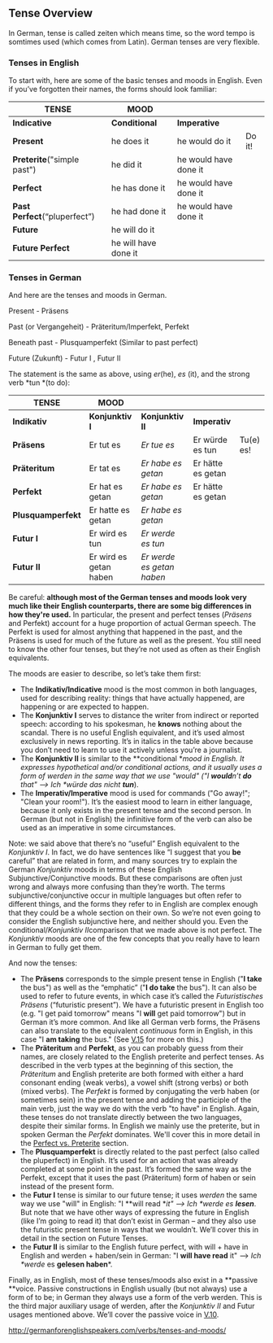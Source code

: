 ## Tense Overview

In German, tense is called zeiten which means time, so the word tempo is somtimes used (which comes from Latin). German tenses are very flexible.

### Tenses in English

To start with, here are some of the basic tenses and moods in English. Even if you’ve forgotten their names, the forms should look familiar:

| **TENSE**                      | **MOOD**             |                       |        |
| ------------------------------ | -------------------- | --------------------- | ------ |
| **Indicative**                 | **Conditional**      | **Imperative**        |        |
| **Present**                    | he does it           | he would do it        | Do it! |
| **Preterite**("simple past")   | he did it            | he would have done it |        |
| **Perfect**                    | he has done it       | he would have done it |        |
| **Past Perfect**(“pluperfect”) | he had done it       | he would have done it |        |
| **Future**                     | he will do it        |                       |        |
| **Future Perfect**             | he will have done it |                       |        |

### Tenses in German

And here are the tenses and moods in German. 

Present - Präsens

Past (or Vergangeheit) - Präteritum/Imperfekt, Perfekt

Beneath past - Plusquamperfekt (Similar to past perfect)

Future (Zukunft) - Futur I , Futur II

The statement is the same as above, using *er*(he), *es* (it), and the strong verb *tun *(to do):

| **TENSE**           | **MOOD**               |                           |                   |           |
| ------------------- | ---------------------- | ------------------------- | ----------------- | --------- |
| **Indikativ**       | **Konjunktiv I**       | **Konjunktiv II**         | **Imperativ**     |           |
| **Präsens**         | Er tut es              | *Er tue es*               | Er würde es tun   | Tu(e) es! |
| **Präteritum**      | Er tat es              | *Er habe es getan*        | Er hätte es getan |           |
| **Perfekt**         | Er hat es getan        | *Er habe es getan*        | Er hätte es getan |           |
| **Plusquamperfekt** | Er hatte es getan      | *Er habe es getan*        |                   |           |
| **Futur I**         | Er wird es tun         | *Er werde es tun*         |                   |           |
| **Futur II**        | Er wird es getan haben | *Er werde es getan haben* |                   |           |

Be careful: **although most of the German tenses and moods look very much like their English counterparts, there are some big differences in how they're used.** In particular, the present and perfect tenses (*Präsens* and Perfekt) account for a huge proportion of actual German speech. The Perfekt is used for almost anything that happened in the past, and the Präsens is used for much of the future as well as the present. You still need to know the other four tenses, but they’re not used as often as their English equivalents.

The moods are easier to describe, so let’s take them first:

- The **Indikativ/Indicative** mood is the most common in both languages, used for describing reality: things that have actually happened, are happening or are expected to happen.
- The **Konjunktiv I** serves to distance the writer from indirect or reported speech: according to his spokesman, he **knows** nothing about the scandal. There is no useful English equivalent, and it’s used almost exclusively in news reporting. It’s in italics in the table above because you don’t need to learn to use it actively unless you’re a journalist.
- The **Konjunktiv II** is similar to the **conditional **mood in English. It expresses hypothetical and/or conditional actions, and it usually uses a form of *werden* in the same way that we use "would" ("I **would**n’t **do** that" --> *Ich \**würde** das nicht **tun***).
- The **Imperativ/Imperative** mood is used for commands ("Go away!"; "Clean your room!"). It’s the easiest mood to learn in either language, because it only exists in the present tense and the second person. In German (but not in English) the infinitive form of the verb can also be used as an imperative in some circumstances.

Note: we said above that there’s no “useful” English equivalent to the *Konjunktiv I*. In fact, we do have sentences like “I suggest that you **be** careful” that are related in form, and many sources try to explain the German *Konjunktiv* moods in terms of these English Subjunctive/Conjunctive moods. But these comparisons are often just wrong and always more confusing than they’re worth. The terms subjunctive/conjunctive occur in multiple languages but often refer to different things, and the forms they refer to in English are complex enough that they could be a whole section on their own. So we’re not even going to consider the English subjunctive here, and neither should you. Even the conditional/*Konjunktiv II*comparison that we made above is not perfect. The *Konjunktiv* moods are one of the few concepts that you really have to learn in German to fully get them.

And now the tenses:

- The **Präsens** corresponds to the simple present tense in English ("**I take** the bus") as well as the “emphatic” ("**I do take** the bus"). It can also be used to refer to future events, in which case it’s called the *Futuristisches Präsens* (“futuristic present”). We have a futuristic present in English too (e.g. "I get paid tomorrow" means "I **will** get paid tomorrow") but in German it’s more common. And like all German verb forms, the Präsens can also translate to the equivalent *continuous* form in English, in this case "I **am taking** the bus." (See [V.15](http://germanforenglishspeakers.com/verbs/the-continuous-and-progressive-aspects/) for more on this.)
- The **Präteritum** and **Perfekt**, as you can probably guess from their names, are closely related to the English preterite and perfect tenses. As described in the verb types at the beginning of this section, the *Präteritum* and English preterite are both formed with either a hard consonant ending (weak verbs), a vowel shift (strong verbs) or both (mixed verbs). The *Perfekt* is formed by conjugating the verb haben (or sometimes sein) in the present tense and adding the participle of the main verb, just the way we do with the verb "to have" in English. Again, these tenses do not translate directly between the two languages, despite their similar forms. In English we mainly use the preterite, but in spoken German the *Perfekt* dominates. We'll cover this in more detail in the [Perfect vs. Preterite](http://germanforenglishspeakers.com/verbs/perfect-vs-preterite/) section.
- The **Plusquamperfekt** is directly related to the past perfect (also called the pluperfect) in English. It’s used for an action that was already completed at some point in the past. It’s formed the same way as the Perfekt, except that it uses the past (Präteritum) form of haben or sein instead of the present form.
- the **Futur I** tense is similar to our future tense; it uses *werden* the same way we use "will" in English: "I **will read **it" --> *Ich \**werde** es **lesen***. But note that we have other ways of expressing the future in English (like I’m going to read it) that don’t exist in German – and they also use the futuristic present tense in ways that we wouldn’t. We’ll cover this in detail in the section on Future Tenses.
- the **Futur II** is similar to the English future perfect, with will + have in English and werden + haben/sein in German: "I **will have read** it" --> *Ich \**werde** es **gelesen haben***.

Finally, as in English, most of these tenses/moods also exist in a **passive **voice. Passive constructions in English usually (but not always) use a form of to be; in German they always use a form of the verb werden. This is the third major auxiliary usage of werden, after the *Konjunktiv II* and Futur usages mentioned above. We’ll cover the passive voice in [V.10](http://germanforenglishspeakers.com/verbs/the-passive-voice/).

http://germanforenglishspeakers.com/verbs/tenses-and-moods/